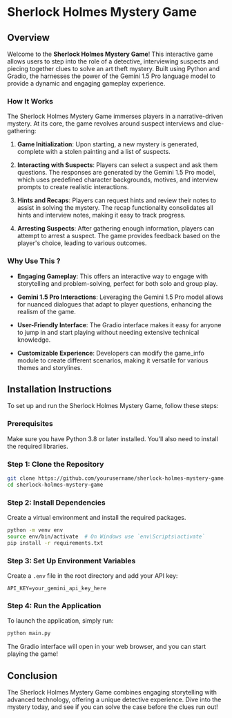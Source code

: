 # Sherlock Holmes Mystery Game 

## Overview

Welcome to the **Sherlock Holmes Mystery Game**! This interactive game allows users to step into the role of a detective, interviewing suspects and piecing together clues to solve an art theft mystery. Built using Python and Gradio, the  harnesses the power of the Gemini 1.5 Pro language model to provide a dynamic and engaging gameplay experience.

### How It Works

The Sherlock Holmes Mystery Game  immerses players in a narrative-driven mystery. At its core, the game revolves around suspect interviews and clue-gathering:

1. **Game Initialization**: Upon starting, a new mystery is generated, complete with a stolen painting and a list of suspects.

2. **Interacting with Suspects**: Players can select a suspect and ask them questions. The responses are generated by the Gemini 1.5 Pro model, which uses predefined character backgrounds, motives, and interview prompts to create realistic interactions.

3. **Hints and Recaps**: Players can request hints and review their notes to assist in solving the mystery. The recap functionality consolidates all hints and interview notes, making it easy to track progress.

4. **Arresting Suspects**: After gathering enough information, players can attempt to arrest a suspect. The game provides feedback based on the player's choice, leading to various outcomes.

### Why Use This ?

- **Engaging Gameplay**: This  offers an interactive way to engage with storytelling and problem-solving, perfect for both solo and group play.

- **Gemini 1.5 Pro Interactions**: Leveraging the Gemini 1.5 Pro model allows for nuanced dialogues that adapt to player questions, enhancing the realism of the game.

- **User-Friendly Interface**: The Gradio interface makes it easy for anyone to jump in and start playing without needing extensive technical knowledge.

- **Customizable Experience**: Developers can modify the game_info module to create different scenarios, making it versatile for various themes and storylines.

## Installation Instructions

To set up and run the Sherlock Holmes Mystery Game, follow these steps:

### Prerequisites

Make sure you have Python 3.8 or later installed. You’ll also need to install the required libraries.

### Step 1: Clone the Repository

```bash
git clone https://github.com/yourusername/sherlock-holmes-mystery-game.git
cd sherlock-holmes-mystery-game
```

### Step 2: Install Dependencies

Create a virtual environment and install the required packages.

```bash
python -m venv env
source env/bin/activate  # On Windows use `env\Scripts\activate`
pip install -r requirements.txt
```

### Step 3: Set Up Environment Variables

Create a `.env` file in the root directory and add your API key:

```
API_KEY=your_gemini_api_key_here
```

### Step 4: Run the Application

To launch the application, simply run:

```bash
python main.py
```

The Gradio interface will open in your web browser, and you can start playing the game!

## Conclusion

The Sherlock Holmes Mystery Game combines engaging storytelling with advanced technology, offering a unique detective experience. Dive into the mystery today, and see if you can solve the case before the clues run out!
